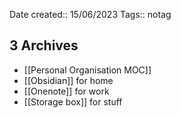 Date created:: 15/06/2023 
Tags:: notag
 
## 3 Archives 
- [[Personal Organisation MOC]]
- [[Obsidian]] for home
- [[Onenote]] for work
- [[Storage box]] for stuff

